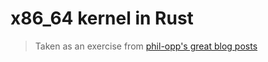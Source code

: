 # x86_64 kernel in Rust
> Taken as an exercise from [phil-opp's great blog posts](https://os.phil-opp.com)
